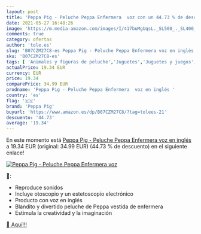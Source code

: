```yaml
---
layout: post
title: 'Peppa Pig - Peluche Peppa Enfermera  voz con un 44.73 % de descuento'
date: 2021-05-27 16:48:26
image: 'https://m.media-amazon.com/images/I/417buMgUqsL._SL500_._SL400_.jpg'
comments: true
category: ofertas
author: 'tole.es'
slug: 'B07CZM27C8-es Peppa Pig - Peluche Peppa Enfermera voz en inglés'
sku: 'B07CZM27C8-es'
tags: [ 'Animales y figuras de peluche','Juguetes','Juguetes y juegos','Peluches','peluche','peppa','peppa pig','pig', ]
actualPrice: 19.34 EUR
currency: EUR
price: 19.34
comparePrice: 34.99 EUR
prodname: 'Peppa Pig - Peluche Peppa Enfermera  voz en inglés '
country: 'es'
flag: '🇪🇸'
brand: 'Peppa Pig'
buyurl: 'https://www.amazon.es/dp/B07CZM27C8/?tag=tolees-21'
descuento: '44.73'
average: '19.34'
---
```


En este momento está [Peppa Pig - Peluche Peppa Enfermera  voz en inglés ](https://www.amazon.es/dp/B07CZM27C8/?tag=tolees-21) a 19.34 EUR (original: 34.99 EUR) (44.73 %  de descuento) en el siguiente enlace!

[![Peppa Pig - Peluche Peppa Enfermera  voz](https://m.media-amazon.com/images/I/417buMgUqsL._SL500_._SL400_.jpg)](https://www.amazon.es/dp/B07CZM27C8/?tag=tolees-21)

🔎:

- Reproduce sonidos
- Incluye otoscopio y un estetoscopio electrónico
- Producto con voz en inglés
- Blandito y divertido peluche de Peppa vestida de enfermera
- Estimula la creatividad y la imaginación

[🛒 Aquí!!!](https://www.amazon.es/dp/B07CZM27C8/?tag=tolees-21)
